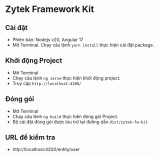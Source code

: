 # Zytek Framework Kit 

## Cài đặt
- Phiên bản: Nodejs v20, Angular 17
- Mở Terminal. Chạy câu lệnh `yarn install` thực hiện cài đặt package.

## Khởi động Project
- Mở Terminal
- Chạy câu lệnh `ng serve` thực hiện khởi động project. 
- Truy cập `http://localhost:4200/`

## Đóng gói
- Mở Terminal
- Chạy câu lệnh `ng build` thực hiện đóng gói Project.
- Bộ cài đặt đóng gói được lưu trữ tại đường dẫn `dist/zytek-fw-kit`

## URL để kiểm tra
- http://localhost:4200/entity/user
